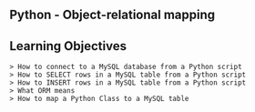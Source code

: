 ## Python - Object-relational mapping

## Learning Objectives

```
> How to connect to a MySQL database from a Python script
> How to SELECT rows in a MySQL table from a Python script
> How to INSERT rows in a MySQL table from a Python script
> What ORM means
> How to map a Python Class to a MySQL table
```
